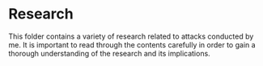 # Research 

This folder contains a variety of research related to attacks conducted by me. It is important to read through the contents carefully in order to gain a thorough understanding of the research and its implications.
